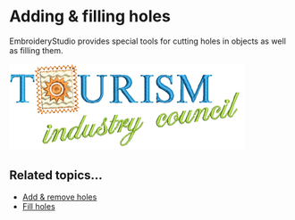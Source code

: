 # Adding & filling holes

EmbroideryStudio provides special tools for cutting holes in objects as well as filling them.

![FillHoles3.png](assets/FillHoles3.png)

## Related topics...

- [Add & remove holes](Add_remove_holes)
- [Fill holes](Fill_holes)
